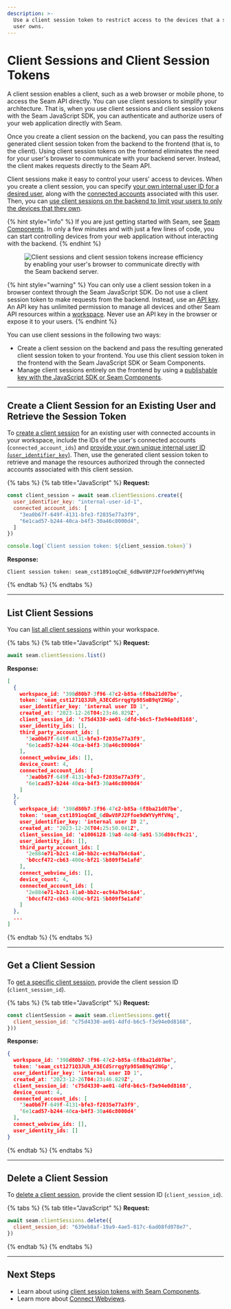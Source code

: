 ```yaml
---
description: >-
  Use a client session token to restrict access to the devices that a specific
  user owns.
---
```


# Client Sessions and Client Session Tokens

A client session enables a client, such as a web browser or mobile phone, to access the Seam API directly. You can use client sessions to simplify your architecture. That is, when you use client sessions and client session tokens with the Seam JavaScript SDK, you can authenticate and authorize users of your web application directly with Seam.

Once you create a client session on the backend, you can pass the resulting generated client session token from the backend to the frontend (that is, to the client). Using client session tokens on the frontend eliminates the need for your user's browser to communicate with your backend server. Instead, the client makes requests directly to the Seam API.

Client sessions make it easy to control your users' access to devices. When you create a client session, you can specify [your own internal user ID for a desired user](../../../seam-components/overview/get-started-with-client-side-components.md#3-select-a-user-identifier-key), along with the [connected accounts](../../../api-clients/connected-accounts/) associated with this user. Then, you can [use client sessions on the backend to limit your users to only the devices that they own](implementing-client-sessions-for-device-management-in-the-backend.md).

{% hint style="info" %}
If you are just getting started with Seam, see [Seam Components](../../../seam-components/overview/). In only a few minutes and with just a few lines of code, you can start controlling devices from your web application without interacting with the backend.
{% endhint %}

<figure><img src="../../../.gitbook/assets/client-session-flow.png" alt="Client sessions and client session tokens increase efficiency by enabling your user&#x27;s browser to communicate directly with the Seam backend server."><figcaption></figcaption></figure>

{% hint style="warning" %}
You can only use a client session token in a browser context through the Seam JavaScript SDK. Do not use a client session token to make requests from the backend. Instead, use an [API key](../api-keys.md). An API key has unlimited permission to manage all devices and other Seam API resources within a [workspace](../../workspaces/). Never use an API key in the browser or expose it to your users.
{% endhint %}

You can use client sessions in the following two ways:

* Create a client session on the backend and pass the resulting generated client session token to your frontend. You use this client session token in the frontend with the Seam JavaScript SDK or Seam Components.
* Manage client sessions entirely on the frontend by using a [publishable key with the JavaScript SDK or Seam Components](../../../seam-components/overview/get-started-with-client-side-components.md).

***

## Create a Client Session for an Existing User and Retrieve the Session Token

To [create a client session](../../../api-clients/client_sessions/create.md) for an existing user with connected accounts in your workspace, include the IDs of the user's connected accounts (`connected_account_ids`) and [provide your own unique internal user ID (`user_identifier_key`)](../../../seam-components/overview/get-started-with-client-side-components.md#3-select-a-user-identifier-key). Then, use the generated client session token to retrieve and manage the resources authorized through the connected accounts associated with this client session.

{% tabs %}
{% tab title="JavaScript" %}
**Request:**

```javascript
const client_session = await seam.clientSessions.create({
  user_identifier_key: "internal-user-id-1",
  connected_account_ids: [
    "3ea0b67f-649f-4131-bfe3-f2035e77a3f9",
    "6e1cad57-b244-40ca-b4f3-30a46c8000d4",
  ]
})

console.log(`Client session token: ${client_session.token}`)
```

**Response:**

```
Client session token: seam_cst1891oqCmE_6dBwV8PJ2Ffoe9dWYVyMfVHq
```
{% endtab %}
{% endtabs %}

***

## List Client Sessions

You can [list all client sessions](../../../api-clients/client_sessions/list.md) within your workspace.

{% tabs %}
{% tab title="JavaScript" %}
**Request:**

```javascript
await seam.clientSessions.list()
```

**Response:**

```json
[
  {
    workspace_id: '398d80b7-3f96-47c2-b85a-6f8ba21d07be',
    token: 'seam_cst1271Q3JUh_A3ECdSrrqgYp98SmB9qY2NGp',
    user_identifier_key: 'internal user ID 1',
    created_at: '2023-12-26T04:23:46.829Z',
    client_session_id: 'c75d4330-ae01-4dfd-b6c5-f3e94e0d8168',
    user_identity_ids: [],
    third_party_account_ids: [
      '3ea0b67f-649f-4131-bfe3-f2035e77a3f9',
      '6e1cad57-b244-40ca-b4f3-30a46c8000d4'
    ],
    connect_webview_ids: [],
    device_count: 4,
    connected_account_ids: [
      '3ea0b67f-649f-4131-bfe3-f2035e77a3f9',
      '6e1cad57-b244-40ca-b4f3-30a46c8000d4'
    ]
  },
  {
    workspace_id: '398d80b7-3f96-47c2-b85a-6f8ba21d07be',
    token: 'seam_cst1891oqCmE_6dBwV8PJ2Ffoe9dWYVyMfVHq',
    user_identifier_key: 'internal user ID 2',
    created_at: '2023-12-26T04:25:50.041Z',
    client_session_id: 'e1006128-19a8-4e4d-9a91-536d80cf9c21',
    user_identity_ids: [],
    third_party_account_ids: [
      '2e884e71-b2c1-41a0-bb2c-ec94a7b4c6a4',
      'b0ccf472-cb63-400c-bf21-5b809f5e1afd'
    ],
    connect_webview_ids: [],
    device_count: 4,
    connected_account_ids: [
      '2e884e71-b2c1-41a0-bb2c-ec94a7b4c6a4',
      'b0ccf472-cb63-400c-bf21-5b809f5e1afd'
    ]
  },
  ...
]
```
{% endtab %}
{% endtabs %}

***

## Get a Client Session

To [get a specific client session](../../../api-clients/client_sessions/get.md), provide the client session ID (`client_session_id`).

{% tabs %}
{% tab title="JavaScript" %}
**Request:**

```javascript
const clientSession = await seam.clientSessions.get({
  client_session_id: "c75d4330-ae01-4dfd-b6c5-f3e94e0d8168",
}))
```

**Response:**

```json
{
  workspace_id: '398d80b7-3f96-47c2-b85a-6f8ba21d07be',
  token: 'seam_cst1271Q3JUh_A3ECdSrrqgYp98SmB9qY2NGp',
  user_identifier_key: 'internal user ID 1',
  created_at: '2023-12-26T04:23:46.829Z',
  client_session_id: 'c75d4330-ae01-4dfd-b6c5-f3e94e0d8168',
  device_count: 4,
  connected_account_ids: [
    '3ea0b67f-649f-4131-bfe3-f2035e77a3f9',
    '6e1cad57-b244-40ca-b4f3-30a46c8000d4'
  ],
  connect_webview_ids: [],
  user_identity_ids: []
}
```
{% endtab %}
{% endtabs %}

***

## Delete a Client Session

To [delete a client session](../../../api-clients/client_sessions/delete.md), provide the client session ID (`client_session_id`).

{% tabs %}
{% tab title="JavaScript" %}
**Request:**

```javascript
await seam.clientSessions.delete({
  client_session_id: "639eb8af-19a9-4ae5-817c-6ad08fd078e7",
})
```
{% endtab %}
{% endtabs %}

***

## Next Steps

* Learn about using [client session tokens with Seam Components](../../../seam-components/overview/).
* Learn more about [Connect Webviews](../../connect-webviews/).
